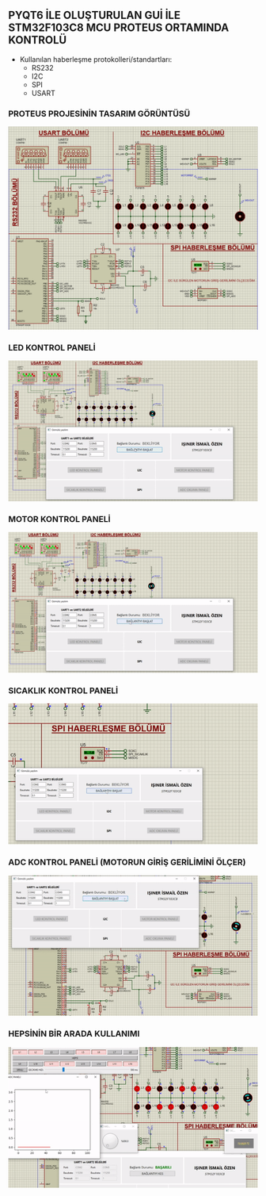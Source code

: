 ## PYQT6 İLE OLUŞTURULAN GUİ İLE STM32F103C8 MCU PROTEUS ORTAMINDA KONTROLÜ

* Kullanılan haberleşme protokolleri/standartları:
    * RS232
    * I2C
    * SPI
    * USART


### PROTEUS PROJESİNİN TASARIM GÖRÜNTÜSÜ
![](https://github.com/iiozen/GomuluProje1/blob/master/png-gif/proteus.png)


### LED KONTROL PANELİ 

![](https://github.com/iiozen/GomuluProje1/blob/master/png-gif/led_kontrol_panel.gif)

### MOTOR KONTROL PANELİ 

![](https://github.com/iiozen/GomuluProje1/blob/master/png-gif/motor_kontrol_panel.gif)

### SICAKLIK KONTROL PANELİ 

![](https://github.com/iiozen/GomuluProje1/blob/master/png-gif/sicaklik_kontrol_panel.gif)

### ADC KONTROL PANELİ (MOTORUN GİRİŞ GERİLİMİNİ ÖLÇER) 

![](https://github.com/iiozen/GomuluProje1/blob/master/png-gif/adc_okuma_panel.gif)

### HEPSİNİN BİR ARADA KULLANIMI 

![](https://github.com/iiozen/GomuluProje1/blob/master/png-gif/birarada.gif)

